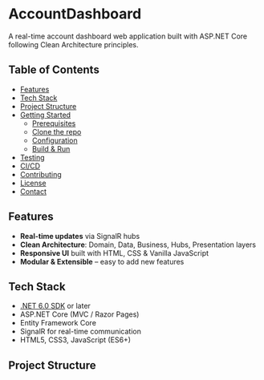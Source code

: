 # AccountDashboard

A real-time account dashboard web application built with ASP.NET Core following Clean Architecture principles.

## Table of Contents

- [Features](#features)
- [Tech Stack](#tech-stack)
- [Project Structure](#project-structure)
- [Getting Started](#getting-started)  
  - [Prerequisites](#prerequisites)  
  - [Clone the repo](#clone-the-repo)  
  - [Configuration](#configuration)  
  - [Build & Run](#build--run)  
- [Testing](#testing)
- [CI/CD](#cicd)
- [Contributing](#contributing)
- [License](#license)
- [Contact](#contact)

## Features

- **Real-time updates** via SignalR hubs  
- **Clean Architecture**: Domain, Data, Business, Hubs, Presentation layers  
- **Responsive UI** built with HTML, CSS & Vanilla JavaScript  
- **Modular & Extensible** – easy to add new features

## Tech Stack

- [.NET 6.0 SDK](https://dotnet.microsoft.com/) or later  
- ASP.NET Core (MVC / Razor Pages)  
- Entity Framework Core  
- SignalR for real-time communication  
- HTML5, CSS3, JavaScript (ES6+)

## Project Structure
